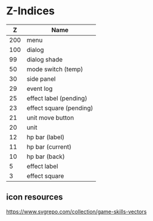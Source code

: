 # Z-Indices

| Z   | Name                    |
| --- | ----------------------- |
| 200 | menu                    |
| 100 | dialog                  |
| 99  | dialog shade            |
| 50  | mode switch (temp)      |
| 30  | side panel              |
| 29  | event log               |
| 25  | effect label (pending)  |
| 23  | effect square (pending) |
| 21  | unit move button        |
| 20  | unit                    |
| 12  | hp bar (label)          |
| 11  | hp bar (current)        |
| 10  | hp bar (back)           |
| 5   | effect label            |
| 3   | effect square           |

## icon resources

https://www.svgrepo.com/collection/game-skills-vectors
